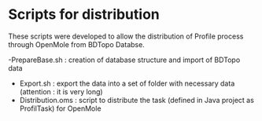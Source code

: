 # Scripts for distribution

These scripts were developed to allow the distribution of Profile process through OpenMole from BDTopo Databse. 


-PrepareBase.sh : creation of database structure and import of BDTopo data
- Export.sh : export the data into a set of folder with necessary data (attention : it is very long)
- Distribution.oms : script to distribute the task (defined in Java project as ProfilTask) for OpenMole

 
